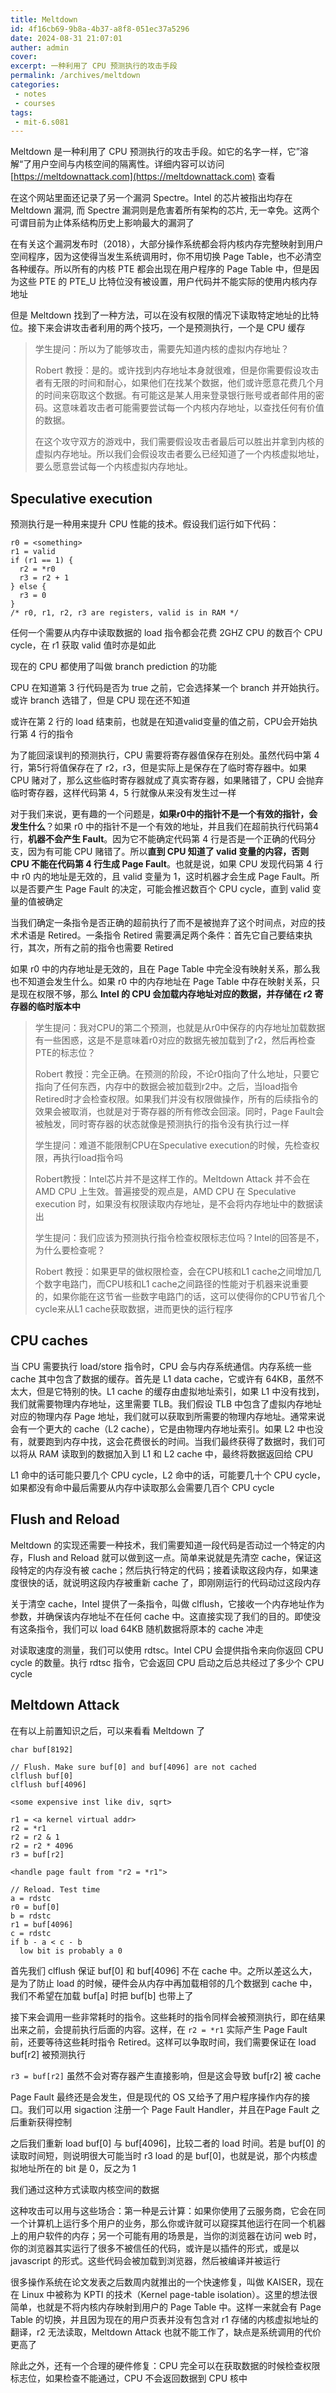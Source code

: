 ```yaml
---
title: Meltdown
id: 4f16cb69-9b8a-4b37-a8f8-051ec37a5296
date: 2024-08-31 21:07:01
auther: admin
cover: 
excerpt: 一种利用了 CPU 预测执行的攻击手段
permalink: /archives/meltdown
categories:
 - notes
 - courses
tags: 
 - mit-6.s081
---
```


Meltdown 是一种利用了 CPU 预测执行的攻击手段。如它的名字一样，它”溶解“了用户空间与内核空间的隔离性。详细内容可以访问 [https://meltdownattack.com](https://meltdownattack.com) 查看

在这个网站里面还记录了另一个漏洞 Spectre。Intel 的芯片被指出均存在 Meltdown 漏洞, 而 Spectre 漏洞则是危害着所有架构的芯片, 无一幸免。这两个可谓目前为止体系结构历史上影响最大的漏洞了

在有关这个漏洞发布时（2018），大部分操作系统都会将内核内存完整映射到用户空间程序，因为这使得当发生系统调用时，你不用切换 Page Table，也不必清空各种缓存。所以所有的内核 PTE 都会出现在用户程序的 Page Table 中，但是因为这些 PTE 的 PTE\_U 比特位没有被设置，用户代码并不能实际的使用内核内存地址

但是 Meltdown 找到了一种方法，可以在没有权限的情况下读取特定地址的比特位。接下来会讲攻击者利用的两个技巧，一个是预测执行，一个是 CPU 缓存

> 学生提问：所以为了能够攻击，需要先知道内核的虚拟内存地址？
> 
> Robert 教授：是的。或许找到内存地址本身就很难，但是你需要假设攻击者有无限的时间和耐心，如果他们在找某个数据，他们或许愿意花费几个月的时间来窃取这个数据。有可能这是某人用来登录银行账号或者邮件用的密码。这意味着攻击者可能需要尝试每一个内核内存地址，以查找任何有价值的数据。
> 
> 在这个攻守双方的游戏中，我们需要假设攻击者最后可以胜出并拿到内核的虚拟内存地址。所以我们会假设攻击者要么已经知道了一个内核虚拟地址，要么愿意尝试每一个内核虚拟内存地址。

  
  

## Speculative execution

预测执行是一种用来提升 CPU 性能的技术。假设我们运行如下代码：

    r0 = <something>
    r1 = valid
    if (r1 == 1) {
      r2 = *r0
      r3 = r2 + 1
    } else {
      r3 = 0
    }
    /* r0, r1, r2, r3 are registers, valid is in RAM */

任何一个需要从内存中读取数据的 load 指令都会花费 2GHZ CPU 的数百个 CPU cycle，在 r1 获取 valid 值时亦是如此

现在的 CPU 都使用了叫做 branch prediction 的功能

CPU 在知道第 3 行代码是否为 true 之前，它会选择某一个 branch 并开始执行。或许 branch 选错了，但是 CPU 现在还不知道

或许在第 2 行的 load 结束前，也就是在知道valid变量的值之前，CPU会开始执行第 4 行的指令

为了能回滚误判的预测执行，CPU 需要将寄存器值保存在别处。虽然代码中第 4 行，第5行将值保存在了 r2，r3，但是实际上是保存在了临时寄存器中。如果 CPU 赌对了，那么这些临时寄存器就成了真实寄存器，如果赌错了，CPU 会抛弃临时寄存器，这样代码第 4，5 行就像从来没有发生过一样

对于我们来说，更有趣的一个问题是，**如果r0中的指针不是一个有效的指针，会发生什么**？如果 r0 中的指针不是一个有效的地址，并且我们在超前执行代码第4行，**机器不会产生 Fault**。因为它不能确定代码第 4 行是否是一个正确的代码分支，因为有可能 CPU 赌错了。所以**直到 CPU 知道了 valid 变量的内容，否则 CPU 不能在代码第 4 行生成 Page Fault**。也就是说，如果 CPU 发现代码第 4 行中 r0 内的地址是无效的，且 valid 变量为 1，这时机器才会生成 Page Fault。所以是否要产生 Page Fault 的决定，可能会推迟数百个 CPU cycle，直到 valid 变量的值被确定

当我们确定一条指令是否正确的超前执行了而不是被抛弃了这个时间点，对应的技术术语是 Retired。一条指令 Retired 需要满足两个条件：首先它自己要结束执行，其次，所有之前的指令也需要 Retired

如果 r0 中的内存地址是无效的，且在 Page Table 中完全没有映射关系，那么我也不知道会发生什么。如果 r0 中的内存地址在 Page Table 中存在映射关系，只是现在权限不够，那么 **Intel 的 CPU 会加载内存地址对应的数据，并存储在 r2 寄存器的临时版本中**

> 学生提问：我对CPU的第二个预测，也就是从r0中保存的内存地址加载数据有一些困惑，这是不是意味着r0对应的数据先被加载到了r2，然后再检查PTE的标志位？
> 
> Robert 教授：完全正确。在预测的阶段，不论r0指向了什么地址，只要它指向了任何东西，内存中的数据会被加载到r2中。之后，当load指令Retired时才会检查权限。如果我们并没有权限做操作，所有的后续指令的效果会被取消，也就是对于寄存器的所有修改会回滚。同时，Page Fault会被触发，同时寄存器的状态就像是预测执行的指令没有执行过一样
> 
> 学生提问：难道不能限制CPU在Speculative execution的时候，先检查权限，再执行load指令吗
> 
> Robert教授：Intel芯片并不是这样工作的。Meltdown Attack 并不会在 AMD CPU 上生效。普遍接受的观点是，AMD CPU 在 Speculative execution 时，如果没有权限读取内存地址，是不会将内存地址中的数据读出
> 
> 学生提问：我们应该为预测执行指令检查权限标志位吗？Intel的回答是不，为什么要检查呢？
> 
> Robert 教授：如果更早的做权限检查，会在CPU核和L1 cache之间增加几个数字电路门，而CPU核和L1 cache之间路径的性能对于机器来说重要的，如果你能在这节省一些数字电路门的话，这可以使得你的CPU节省几个cycle来从L1 cache获取数据，进而更快的运行程序

  
  

## CPU caches

当 CPU 需要执行 load/store 指令时，CPU 会与内存系统通信。内存系统一些 cache 其中包含了数据的缓存。首先是 L1 data cache，它或许有 64KB，虽然不太大，但是它特别的快。L1 cache 的缓存由虚拟地址索引，如果 L1 中没有找到，我们就需要物理内存地址，这里需要 TLB。我们假设 TLB 中包含了虚拟内存地址对应的物理内存 Page 地址，我们就可以获取到所需要的物理内存地址。通常来说会有一个更大的 cache（L2 cache），它是由物理内存地址索引。如果 L2 中也没有，就要跑到内存中找，这会花费很长的时间。当我们最终获得了数据时，我们可以将从 RAM 读取到的数据加入到 L1 和 L2 cache 中，最终将数据返回给 CPU

L1 命中的话可能只要几个 CPU cycle，L2 命中的话，可能要几十个 CPU cycle，如果都没有命中最后需要从内存中读取那么会需要几百个 CPU cycle

  
  

## Flush and Reload

Meltdown 的实现还需要一种技术，我们需要知道一段代码是否动过一个特定的内存，Flush and Reload 就可以做到这一点。简单来说就是先清空 cache，保证这段特定的内存没有被 cache；然后执行特定的代码；接着读取这段内存，如果速度很快的话，就说明这段内存被重新 cache 了，即刚刚运行的代码动过这段内存

关于清空 cache，Intel 提供了一条指令，叫做 clflush，它接收一个内存地址作为参数，并确保该内存地址不在任何 cache 中。这直接实现了我们的目的。即使没有这条指令，我们可以 load 64KB 随机数据将原本的 cache 冲走

对读取速度的测量，我们可以使用 rdtsc。Intel CPU 会提供指令来向你返回 CPU cycle 的数量。执行 rdtsc 指令，它会返回 CPU 启动之后总共经过了多少个 CPU cycle

  
  

## Meltdown Attack

在有以上前置知识之后，可以来看看 Meltdown 了

    char buf[8192]
    
    // Flush. Make sure buf[0] and buf[4096] are not cached
    clflush buf[0]
    clflush buf[4096]
    
    <some expensive inst like div, sqrt>
    
    r1 = <a kernel virtual addr>
    r2 = *r1
    r2 = r2 & 1
    r2 = r2 * 4096
    r3 = buf[r2]
    
    <handle page fault from "r2 = *r1">
    
    // Reload. Test time
    a = rdstc
    r0 = buf[0]
    b = rdstc
    r1 = buf[4096]
    c = rdstc
    if b - a < c - b
      low bit is probably a 0

首先我们 clflush 保证 buf\[0\] 和 buf\[4096\] 不在 cache 中。之所以差这么大，是为了防止 load 的时候，硬件会从内存中再加载相邻的几个数据到 cache 中，我们不希望在加载 buf\[a\] 时把 buf\[b\] 也带上了

接下来会调用一些非常耗时的指令。这些耗时的指令同样会被预测执行，即在结果出来之前，会提前执行后面的内容。这样，在 `r2 = *r1` 实际产生 Page Fault 前，还要等待这些耗时指令 Retired。这样可以争取时间，我们需要保证在 load buf\[r2\] 被预测执行

`r3 = buf[r2]` 虽然不会对寄存器产生直接影响，但是这会导致 buf\[r2\] 被 cache

Page Fault 最终还是会发生，但是现代的 OS 又给予了用户程序操作内存的接口。我们可以用 sigaction 注册一个 Page Fault Handler，并且在Page Fault 之后重新获得控制

之后我们重新 load buf\[0\] 与 buf\[4096\]，比较二者的 load 时间。若是 buf\[0\] 的读取时间短，则说明很大可能当时 r3 load 的是 buf\[0\]，也就是说，那个内核虚拟地址所在的 bit 是 0，反之为 1

我们通过这种方式读取内核空间的数据

  

这种攻击可以用与这些场合：第一种是云计算：如果你使用了云服务商，它会在同一个计算机上运行多个用户的业务，那么你或许就可以窥探其他运行在同一个机器上的用户软件的内存；另一个可能有用的场景是，当你的浏览器在访问 web 时，你的浏览器其实运行了很多不被信任的代码，或许是以插件的形式，或是以 javascript 的形式。这些代码会被加载到浏览器，然后被编译并被运行

很多操作系统在论文发表之后数周内就推出的一个快速修复，叫做 KAISER，现在在 Linux 中被称为 KPTI 的技术（Kernel page-table isolation）。这里的想法很简单，也就是不将内核内存映射到用户的 Page Table 中。这样一来就会有 Page Table 的切换，并且因为现在的用户页表并没有包含对 r1 存储的内核虚拟地址的翻译，r2 无法读取，Meltdown Attack 也就不能工作了，缺点是系统调用的代价更高了

除此之外，还有一个合理的硬件修复：CPU 完全可以在获取数据的时候检查权限标志位，如果检查不能通过，CPU 不会返回数据到 CPU 核中